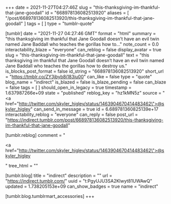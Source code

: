 +++
date = 2021-11-27T04:27:46Z
slug = "this-thanksgiving-im-thankful-that-jane-goodall"
id = "668978136082513920"
aliases = [ "/post/668978136082513920/this-thanksgiving-im-thankful-that-jane-goodall" ]
tags = [ ]
type = "tumblr-quote"

[tumblr]
date = "2021-11-27 04:27:46 GMT"
format = "html"
summary = "this thanksgiving im thankful that Jane Goodall doesn’t have an evil twin named Jane Baddall who teaches the gorillas how to..."
note_count = 0.0
interactability_blaze = "everyone"
can_reblog = false
display_avatar = true
slug = "this-thanksgiving-im-thankful-that-jane-goodall"
text = "this thanksgiving im thankful that Jane Goodall doesn’t have an evil twin named Jane Baddall who teaches the gorillas how to destroy us."
is_blocks_post_format = false
id_string = "668978136082513920"
short_url = "https://tmblr.co/ZY3jbyb8i183iu00"
can_like = false
type = "quote"
blog_name = "indirect"
is_blazed = false
is_blaze_pending = false
can_blaze = false
tags = [ ]
should_open_in_legacy = true
timestamp = 1.637987266e+09
state = "published"
reblog_key = "hz1kMN5z"
source = "<a href=\"http://twitter.com/skyler_higley/status/1463904670414483462\">@skyler_higley</a>"
can_send_in_message = true
id = 6.689781360825139e+17
interactability_reblog = "everyone"
can_reply = false
post_url = "https://indirect.tumblr.com/post/668978136082513920/this-thanksgiving-im-thankful-that-jane-goodall"

[tumblr.reblog]
comment = "<p><a href=\"http://twitter.com/skyler_higley/status/1463904670414483462\">@skyler_higley</a></p>"
tree_html = ""

[tumblr.blog]
title = "indirect"
description = ""
url = "https://indirect.tumblr.com/"
uuid = "t:PgyUJU3SA2Klwyt81UWAwQ"
updated = 1.738205153e+09
can_show_badges = true
name = "indirect"

[tumblr.blog.tumblrmart_accessories]
+++
